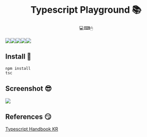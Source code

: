 <h1 align="center">Typescript Playground 📚</h1>
<div align="center">
  💻⌨🖱
</div>
<br/>
<div align="center" style="display:flex;">
  <img src="https://img.shields.io/static/v1?label=Typescript&message=Study&color=critical" />
  <img src="https://img.shields.io/github/languages/top/beygee/typescript_playground" />
  <img src="https://img.shields.io/github/commit-activity/m/beygee/typescript_playground"/>
  <img src="https://img.shields.io/github/last-commit/beygee/typescript_playground"/>
  <img src="https://img.shields.io/github/license/beygee/typescript_playground" />
</div>

## Install :rainbow:

```
npm install
tsc
```

## Screenshot :sunglasses:

![](https://user-images.githubusercontent.com/7090906/66056120-97103e00-e571-11e9-8b35-ab0e94d5336a.png)

## References :smirk:

[Typescript Handbook KR](https://typescript-kr.github.io/)

